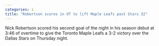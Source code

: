 ```yaml
---
categories: i
title: "Robertson scores in OT to lift Maple Leafs past Stars 32"
---
```

Nick Robertson scored his second goal of the night in his season debut at 3:46 of overtime to give the Toronto Maple Leafs a 3-2 victory over the Dallas Stars on Thursday night.
